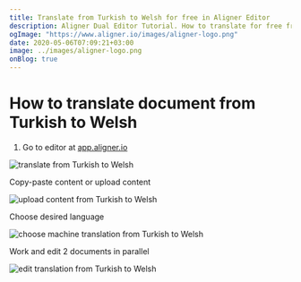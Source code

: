 ```yaml
---
title: Translate from Turkish to Welsh for free in Aligner Editor
description: Aligner Dual Editor Tutorial. How to translate for free from Turkish to Welsh. Aligner is multilingual document management platform. 
ogImage: "https://www.aligner.io/images/aligner-logo.png"
date: 2020-05-06T07:09:21+03:00
image: ../images/aligner-logo.png
onBlog: true
---
```


# How to translate document from Turkish to Welsh

1. Go to editor at [app.aligner.io](https://app.aligner.io "Aligner App web page")

![translate from Turkish to Welsh](../aligner-blank-editor.png "translate from Turkish to Welsh")

Copy-paste content or upload content

![upload content from Turkish to Welsh](../aligner-uploaded-document.png "upload content from Turkish to Welsh")

Choose desired language

![choose machine translation from Turkish to Welsh](../aligner-language-dropdown.png "choose machine translation from Turkish to Welsh")

Work and edit 2 documents in parallel

![edit translation from Turkish to Welsh](../aligner-double-sitded-editor.png "edit translation from Turkish to Welsh")

